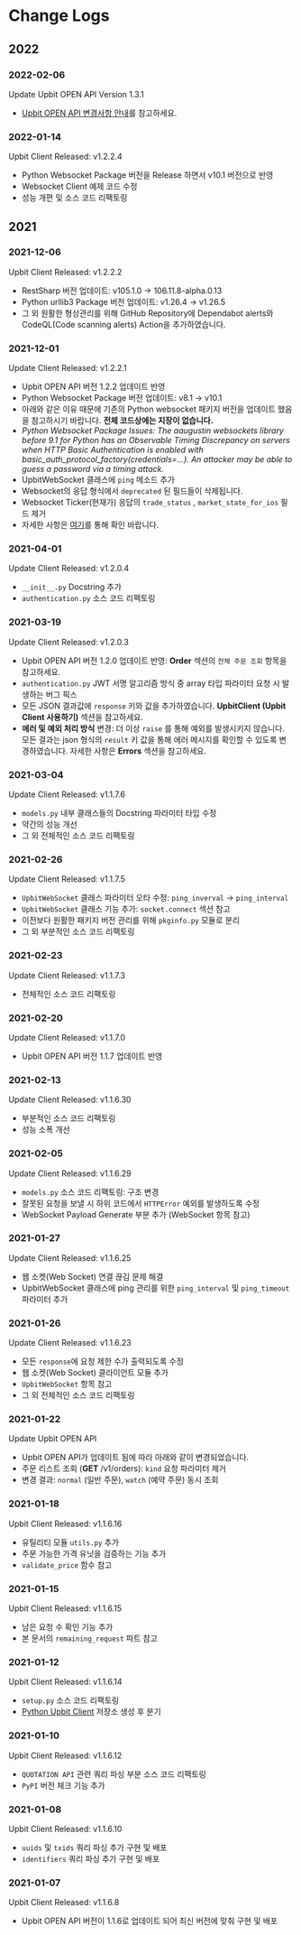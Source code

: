 # Change Logs

## 2022

### 2022-02-06
Update Upbit OPEN API Version 1.3.1
- [Upbit OPEN API 변경사항 안내](https://docs.upbit.com/changelog/open-api-%EB%B3%80%EA%B2%BD%EC%82%AC%ED%95%AD-%EC%95%88%EB%82%B4)를 참고하세요.


### 2022-01-14
Upbit Client Released: v1.2.2.4

- Python Websocket Package 버전을 Release 하면서 v10.1 버전으로 반영
- Websocket Client 예제 코드 수정
- 성능 개편 및 소스 코드 리팩토링

## 2021

### 2021-12-06
Upbit Client Released: v1.2.2.2

- RestSharp 버전 업데이트: v105.1.0 -> 106.11.8-alpha.0.13
- Python urllib3 Package 버전 업데이트: v1.26.4 -> v1.26.5
- 그 외 원활한 형상관리를 위해 GitHub Repository에 Dependabot alerts와 CodeQL(Code scanning alerts) Action을 추가하였습니다.

### 2021-12-01
Update Client Released: v1.2.2.1

- Upbit OPEN API 버전 1.2.2 업데이트 반영
- Python Websocket Package 버전 업데이트: v8.1 -> v10.1
- 아래와 같은 이유 때문에 기존의 Python websocket 패키지 버전을 업데이트 했음을 참고하시기 바랍니다. **전체 코드상에는 지장이 없습니다.**
- *Python Websocket Package Issues: The aaugustin websockets library before 9.1 for Python has an Observable Timing Discrepancy on servers when HTTP Basic Authentication is enabled with basic_auth_protocol_factory(credentials=...). An attacker may be able to guess a password via a timing attack.*
- UpbitWebSocket 클래스에 `ping` 메소드 추가
- Websocket의 응답 형식에서 `deprecated` 된 필드들이 삭제됩니다.
- Websocket Ticker(현재가) 응답의 `trade_status` , `market_state_for_ios` 필드 제거
- 자세한 사항은 [여기](https://docs.upbit.com/changelog/open-api-%EA%B0%9C%EC%84%A0%EC%82%AC%ED%95%AD-%EC%95%88%EB%82%B4deprecated-%EB%90%9C-%ED%95%84%EB%93%9C-%EC%82%AD%EC%A0%9C)를 통해 확인 바랍니다.

### 2021-04-01
Update Client Released: v1.2.0.4

- `__init__.py` Docstring 추가
- `authentication.py` 소스 코드 리팩토링

### 2021-03-19
Update Client Released: v1.2.0.3

- Upbit OPEN API 버전 1.2.0 업데이트 반영: **Order** 섹션의 `전체 주문 조회` 항목을 참고하세요.
- `authentication.py` JWT 서명 알고리즘 방식 중 array 타입 파라미터 요청 시 발생하는 버그 픽스
- 모든 JSON 결과값에 `response` 키와 값을 추가하였습니다. **UpbitClient (Upbit Client 사용하기)** 섹션을 참고하세요.
- **에러 및 예외 처리 방식** 변경: 더 이상 `raise` 를 통해 예외를 발생시키지 않습니다. 모든 결과는 json 형식의 `result` 키 값을 통해 에러 메시지를 확인할 수 있도록 변경하였습니다. 자세한 사항은 **Errors** 섹션을 참고하세요.

### 2021-03-04
Update Client Released: v1.1.7.6

- `models.py` 내부 클래스들의 Docstring 파라미터 타입 수정
- 약간의 성능 개선
- 그 외 전체적인 소스 코드 리팩토링

### 2021-02-26
Update Client Released: v1.1.7.5

- `UpbitWebSocket` 클래스 파라미터 오타 수정: `ping_inverval` -> `ping_interval`
- `UpbitWebSocket` 클래스 기능 추가: `socket.connect` 섹션 참고
- 이전보다 원활한 패키지 버전 관리를 위해 `pkginfo.py` 모듈로 분리
- 그 외 부분적인 소스 코드 리팩토링

### 2021-02-23
Update Client Released: v1.1.7.3

- 전체적인 소스 코드 리팩토링

### 2021-02-20
Update Client Released: v1.1.7.0

- Upbit OPEN API 버전 1.1.7 업데이트 반영

### 2021-02-13
Update Client Released: v1.1.6.30

- 부분적인 소스 코드 리팩토링
- 성능 소폭 개선

### 2021-02-05
Update Client Released: v1.1.6.29

- `models.py` 소스 코드 리팩토링: 구조 변경
- 잘못된 요청을 보낼 시 하위 코드에서 `HTTPError` 예외를 발생하도록 수정
- WebSocket Payload Generate 부분 추가 (WebSocket 항목 참고)

### 2021-01-27
Update Client Released: v1.1.6.25

- 웹 소켓(Web Socket) 연결 끊김 문제 해결
- UpbitWebSocket 클래스에 ping 관리를 위한 `ping_interval` 및 `ping_timeout` 파라미터 추가

### 2021-01-26
Update Client Released: v1.1.6.23

- 모든 `response`에 요청 제한 수가 출력되도록 수정
- 웹 소켓(Web Socket) 클라이언트 모듈 추가
- `UpbitWebSocket` 항목 참고
- 그 외 전체적인 소스 코드 리팩토링

### 2021-01-22
Update Upbit OPEN API

- Upbit OPEN API가 업데이트 됨에 따라 아래와 같이 변경되었습니다.
- 주문 리스트 조회 (**GET** /v1/orders): `kind` 요청 파라미터 제거
- 변경 결과: `normal` (일반 주문), `watch` (예약 주문) 동시 조회

### 2021-01-18
Upbit Client Released: v1.1.6.16

- 유틸리티 모듈 `utils.py` 추가
- 주문 가능한 가격 유닛을 검증하는 기능 추가
- `validate_price` 함수 참고

### 2021-01-15
Upbit Client Released: v1.1.6.15

- 남은 요청 수 확인 기능 추가
- 본 문서의 `remaining_request` 파트 참고

### 2021-01-12
Upbit Client Released: v1.1.6.14

- `setup.py` 소스 코드 리팩토링
- [Python Upbit Client](https://github.com/uJhin/python-upbit-client) 저장소 생성 후 분기

### 2021-01-10
Upbit Client Released: v1.1.6.12

- `QUOTATION API` 관련 쿼리 파싱 부분 소스 코드 리팩토링
- `PyPI` 버전 체크 기능 추가

### 2021-01-08
Upbit Client Released: v1.1.6.10

- `uuids` 및 `txids` 쿼리 파싱 추가 구현 및 배포
- `identifiers` 쿼리 파싱 추가 구현 및 배포

### 2021-01-07
Upbit Client Released: v1.1.6.8

- Upbit OPEN API 버전이 1.1.6로 업데이트 되어 최신 버전에 맞춰 구현 및 배포
